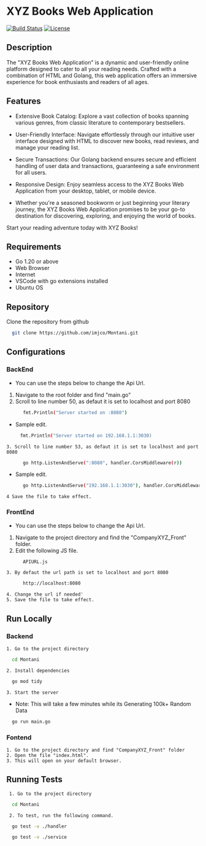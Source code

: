 # XYZ Books Web Application
[![Build Status](https://travis-ci.org/your-username/your-repo.svg?branch=master)](https://travis-ci.org/your-username/your-repo)
[![License](https://img.shields.io/badge/license-MIT-blue.svg)](LICENSE)

## Description

The "XYZ Books Web Application" is a dynamic and user-friendly online platform designed to cater to all your reading needs. Crafted with a combination of HTML and Golang, this web application offers an immersive experience for book enthusiasts and readers of all ages.

## Features
- Extensive Book Catalog: Explore a vast collection of books spanning various genres, from classic literature to contemporary bestsellers.

- User-Friendly Interface: Navigate effortlessly through our intuitive user interface designed with HTML to discover new books, read reviews, and manage your reading list.

- Secure Transactions: Our Golang backend ensures secure and efficient handling of user data and transactions, guaranteeing a safe environment for all users.

- Responsive Design: Enjoy seamless access to the XYZ Books Web Application from your desktop, tablet, or mobile device.

- Whether you're a seasoned bookworm or just beginning your literary journey, the XYZ Books Web Application promises to be your go-to destination for discovering, exploring, and enjoying the world of books.

Start your reading adventure today with XYZ Books!
## Requirements
- Go 1.20 or above  
- Web Browser
- Internet
- VSCode with go extensions installed
- Ubuntu OS

## Repository

Clone the repository from github

```bash
  git clone https://github.com/imjco/Montani.git

```
## Configurations

### BackEnd
- You can use the steps below to change the Api Url.
  
1. Navigate to the root folder and find "main.go"
2. Scroll to line number 50, as defaut it is set to localhost and port 8080
```bash
      fmt.Println("Server started on :8080")
```
- Sample edit. 
```bash
     fmt.Println("Server started on 192.168.1.1:3030)
```
    3. Scroll to line number 53, as defaut it is set to localhost and port 8080
```bash
      go http.ListenAndServe(":8080", handler.CorsMiddleware(r))
```   
- Sample edit.
```bash
      go http.ListenAndServe("192.168.1.1:3030"), handler.CorsMiddleware(r))
```     
    4 Save the file to take effect.

### FrontEnd
- You can use the steps below to change the Api Url.
  
1. Navigate to the project directory and find the "CompanyXYZ_Front" folder.
2. Edit the following JS file.
```bash
      APIURL.js
```  
    3. By defaut the url path is set to localhost and port 8080
```bash
      http://localhost:8080
```     
    4. Change the url if needed'
    5. Save the file to take effect.

## Run Locally

### Backend
    1. Go to the project directory

```bash
  cd Montani
```

    2. Install dependencies

```bash
  go mod tidy
```

    3. Start the server
  - Note: This will take a few minutes while its Generating 100k+ Random Data

```bash
  go run main.go
```

### Fontend
    1. Go to the project directory and find "CompanyXYZ_Front" folder
    2. Open the file "index.html".
    3. This will open on your default browser.
## Running Tests

     1. Go to the project directory

```bash
  cd Montani
```
     2. To test, run the following command.

```bash
  go test -v ./handler
```

```bash
  go test -v ./service
```
